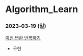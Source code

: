 # Algorithm_Learn
### 2023-03-19 (일)
[이진 변환 반복하기](https://school.programmers.co.kr/learn/courses/30/lessons/70129)
- 구현
